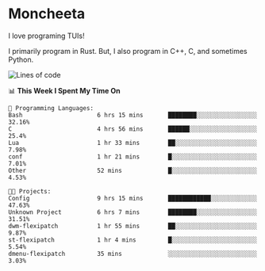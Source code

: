 # Moncheeta

I love programing TUIs!

I primarily program in Rust. But, I also program in C++, C, and sometimes Python.

<!--START_SECTION:waka-->
![Lines of code](https://img.shields.io/badge/From%20Hello%20World%20I%27ve%20Written--1%20Thousand%20lines%20of%20code-blue)

📊 **This Week I Spent My Time On** 

```text
💬 Programming Languages: 
Bash                     6 hrs 15 mins       ████████░░░░░░░░░░░░░░░░░   32.16% 
C                        4 hrs 56 mins       ██████░░░░░░░░░░░░░░░░░░░   25.4% 
Lua                      1 hr 33 mins        ██░░░░░░░░░░░░░░░░░░░░░░░   7.98% 
conf                     1 hr 21 mins        █░░░░░░░░░░░░░░░░░░░░░░░░   7.01% 
Other                    52 mins             █░░░░░░░░░░░░░░░░░░░░░░░░   4.53%

🐱‍💻 Projects: 
Config                   9 hrs 15 mins       ████████████░░░░░░░░░░░░░   47.63% 
Unknown Project          6 hrs 7 mins        ████████░░░░░░░░░░░░░░░░░   31.51% 
dwm-flexipatch           1 hr 55 mins        ██░░░░░░░░░░░░░░░░░░░░░░░   9.87% 
st-flexipatch            1 hr 4 mins         █░░░░░░░░░░░░░░░░░░░░░░░░   5.54% 
dmenu-flexipatch         35 mins             ░░░░░░░░░░░░░░░░░░░░░░░░░   3.03%

```


<!--END_SECTION:waka-->

